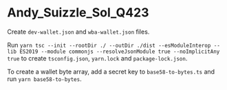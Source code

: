 # Andy_Suizzle_Sol_Q423

Create `dev-wallet.json` and `wba-wallet.json` files. 

Run `yarn tsc --init --rootDir ./ --outDir ./dist --esModuleInterop --lib
ES2019 --module commonjs --resolveJsonModule true --noImplicitAny true` to create `tsconfig.json`, `yarn.lock` and `package-lock.json`.

To create a wallet byte array, add a secret key to `base58-to-bytes.ts` and run `yarn base58-to-bytes`.
